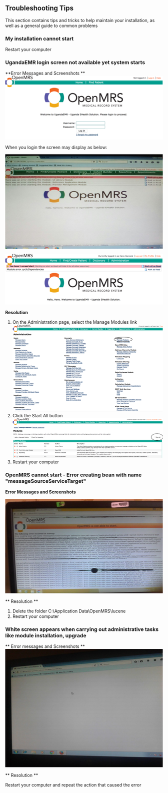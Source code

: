 ## Troubleshooting Tips

This section contains tips and tricks to help maintain your installation, as well as a general guide to common problems 

### My installation cannot start 
Restart your computer

### UgandaEMR login screen not available yet system starts
**Error Messages and Screenshots ** 
![Login Error no modules started](images/login_error_modules_not_started.png)

When you login the screen may display as below:

![Modules not started errors](images/module_not_started_error-1.jpg)

![Modules not started due to cyclic dependencies](images/module_not_started_error_2.png)

**Resolution**

1. On the Administration page, select the Manage Modules link
![Manage Modules](images/manage_modules_link.png)
2. Click the Start All button 
![Start All Modules](images/modules_start_all.png)
3. Restart your computer 

### OpenMRS cannot start - Error creating bean with name "messageSourceServiceTarget"

**Error Messages and Screenshots**

![OpenMRS cannot start - Error creating bean of name "messageSourceServiceTarget"](images/error_message_source.jpg) 

** Resolution ** 

1. Delete the folder C:\Application Data\OpenMRS\lucene
2. Restart your computer 

### White screen appears when carrying out administrative tasks like module installation, upgrade 

** Error messages and Screenshots ** 
![Error - White Screen during operation](images/error_white_screen.jpeg)

** Resolution ** 

Restart your computer and repeat the action that caused the error 
